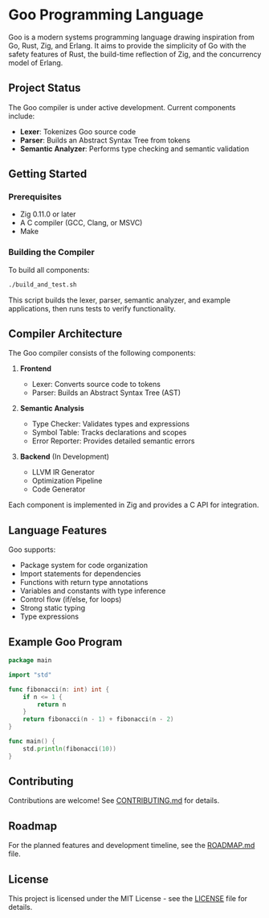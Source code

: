# Goo Programming Language

Goo is a modern systems programming language drawing inspiration from Go, Rust, Zig, and Erlang. It aims to provide the simplicity of Go with the safety features of Rust, the build-time reflection of Zig, and the concurrency model of Erlang.

## Project Status

The Goo compiler is under active development. Current components include:

- **Lexer**: Tokenizes Goo source code
- **Parser**: Builds an Abstract Syntax Tree from tokens
- **Semantic Analyzer**: Performs type checking and semantic validation

## Getting Started

### Prerequisites

- Zig 0.11.0 or later
- A C compiler (GCC, Clang, or MSVC)
- Make

### Building the Compiler

To build all components:

```bash
./build_and_test.sh
```

This script builds the lexer, parser, semantic analyzer, and example applications, then runs tests to verify functionality.

## Compiler Architecture

The Goo compiler consists of the following components:

1. **Frontend**
   - Lexer: Converts source code to tokens
   - Parser: Builds an Abstract Syntax Tree (AST)

2. **Semantic Analysis**
   - Type Checker: Validates types and expressions
   - Symbol Table: Tracks declarations and scopes
   - Error Reporter: Provides detailed semantic errors

3. **Backend** (In Development)
   - LLVM IR Generator
   - Optimization Pipeline
   - Code Generator

Each component is implemented in Zig and provides a C API for integration.

## Language Features

Goo supports:

- Package system for code organization
- Import statements for dependencies
- Functions with return type annotations
- Variables and constants with type inference
- Control flow (if/else, for loops)
- Strong static typing
- Type expressions

## Example Goo Program

```go
package main

import "std"

func fibonacci(n: int) int {
    if n <= 1 {
        return n
    }
    return fibonacci(n - 1) + fibonacci(n - 2)
}

func main() {
    std.println(fibonacci(10))
}
```

## Contributing

Contributions are welcome! See [CONTRIBUTING.md](CONTRIBUTING.md) for details.

## Roadmap

For the planned features and development timeline, see the [ROADMAP.md](ROADMAP.md) file.

## License

This project is licensed under the MIT License - see the [LICENSE](LICENSE) file for details. 